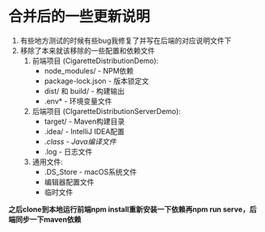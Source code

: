# 合并后的一些更新说明

1. 有些地方测试的时候有些bug我修复了并写在后端的对应说明文件下
2. 移除了本来就该移除的一些配置和依赖文件
   1. 前端项目 (CigaretteDistributionDemo):
      + node_modules/ - NPM依赖
      + package-lock.json - 版本锁定文
      + dist/ 和 build/ - 构建输出
      + .env* - 环境变量文件
   2. 后端项目 (CIgaretteDistributionServerDemo):
      + target/ - Maven构建目录
      + .idea/ - IntelliJ IDEA配置
      + *.class - Java编译文件*
      + .log - 日志文件
   3. 通用文件:
      + .DS_Store - macOS系统文件
      + 编辑器配置文件
      + 临时文件



**之后clone到本地运行前端npm install重新安装一下依赖再npm run serve，后端同步一下maven依赖**
